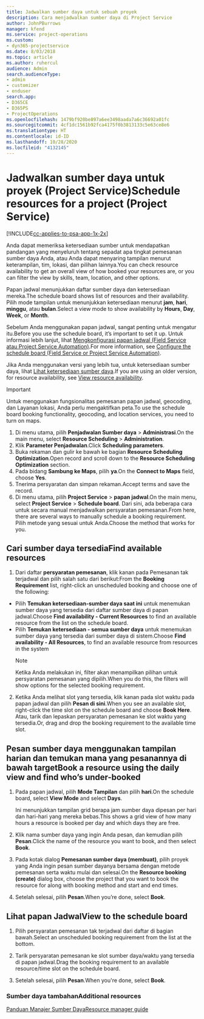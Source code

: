 ```yaml
---
title: Jadwalkan sumber daya untuk sebuah proyek
description: Cara menjadwalkan sumber daya di Project Service
author: JohnPBurrows
manager: kfend
ms.service: project-operations
ms.custom:
- dyn365-projectservice
ms.date: 8/03/2018
ms.topic: article
ms.author: ruhercul
audience: Admin
search.audienceType:
- admin
- customizer
- enduser
search.app:
- D365CE
- D365PS
- ProjectOperations
ms.openlocfilehash: 1479bf920be897a6ee3498aada7a6c36692a01fc
ms.sourcegitcommit: 4cf1dc1561b92fca4175f0b3813133c5e63ce8e6
ms.translationtype: HT
ms.contentlocale: id-ID
ms.lasthandoff: 10/28/2020
ms.locfileid: "4132145"
---
```

# <a name="schedule-resources-for-a-project-project-service"></a><span data-ttu-id="3bbb5-103">Jadwalkan sumber daya untuk proyek (Project Service)</span><span class="sxs-lookup"><span data-stu-id="3bbb5-103">Schedule resources for a project (Project Service)</span></span>

[!INCLUDE[cc-applies-to-psa-app-1x-2x](../includes/cc-applies-to-psa-app-1x-2x.md)]

<span data-ttu-id="3bbb5-104">Anda dapat memeriksa ketersediaan sumber untuk mendapatkan pandangan yang menyeluruh tentang sepadat apa tingkat pemesanan sumber daya Anda, atau Anda dapat menyaring tampilan menurut keterampilan, tim, lokasi, dan pilihan lainnya.</span><span class="sxs-lookup"><span data-stu-id="3bbb5-104">You can check resource availability to get an overall view of how booked your resources are, or you can filter the view by skills, team, location, and other options.</span></span>  
  
<span data-ttu-id="3bbb5-105">Papan jadwal menunjukkan daftar sumber daya dan ketersediaan mereka.</span><span class="sxs-lookup"><span data-stu-id="3bbb5-105">The schedule board shows list of resources and their availability.</span></span> <span data-ttu-id="3bbb5-106">Pilih mode tampilan untuk menunjukkan ketersediaan menurut **jam**, **hari**, **minggu**, atau **bulan**.</span><span class="sxs-lookup"><span data-stu-id="3bbb5-106">Select a view mode to show availability by **Hours**, **Day**, **Week**, or **Month**.</span></span>  
  
<span data-ttu-id="3bbb5-107">Sebelum Anda menggunakan papan jadwal, sangat penting untuk mengatur itu.</span><span class="sxs-lookup"><span data-stu-id="3bbb5-107">Before you use the schedule board, it’s important to set it up.</span></span> <span data-ttu-id="3bbb5-108">Untuk informasi lebih lanjut, lihat [Mengkonfigurasi papan jadwal (Field Service atau Project Service Automation)](https://docs.microsoft.com/dynamics365/field-service/configure-schedule-board).</span><span class="sxs-lookup"><span data-stu-id="3bbb5-108">For more information, see [Configure the schedule board (Field Service or Project Service Automation)](https://docs.microsoft.com/dynamics365/field-service/configure-schedule-board).</span></span>
  
<span data-ttu-id="3bbb5-109">Jika Anda menggunakan versi yang lebih tua, untuk ketersediaan sumber daya, lihat [Lihat ketersediaan sumber daya](../psa/view-resource-availability.md).</span><span class="sxs-lookup"><span data-stu-id="3bbb5-109">If you are using an older version, for resource availability, see [View resource availability](../psa/view-resource-availability.md).</span></span>  

> [!IMPORTANT]
>  <span data-ttu-id="3bbb5-110">Untuk menggunakan fungsionalitas pemesanan papan jadwal, geocoding, dan Layanan lokasi, Anda perlu mengaktifkan peta.</span><span class="sxs-lookup"><span data-stu-id="3bbb5-110">To use the schedule board booking functionality, geocoding, and location services, you need to turn on maps.</span></span>  
> 
> 1. <span data-ttu-id="3bbb5-111">Di menu utama, pilih **Penjadwalan Sumber daya** > **Administrasi**.</span><span class="sxs-lookup"><span data-stu-id="3bbb5-111">On the main menu, select **Resource Scheduling** > **Administration**.</span></span>  
> 2. <span data-ttu-id="3bbb5-112">Klik **Parameter Penjadwalan**.</span><span class="sxs-lookup"><span data-stu-id="3bbb5-112">Click **Scheduling parameters**.</span></span>  
> 3. <span data-ttu-id="3bbb5-113">Buka rekaman dan gulir ke bawah ke bagian **Resource Scheduling Optimization**.</span><span class="sxs-lookup"><span data-stu-id="3bbb5-113">Open record and scroll down to the **Resource Scheduling Optimization** section.</span></span>  
> 4. <span data-ttu-id="3bbb5-114">Pada bidang **Sambung ke Maps**, pilih **ya**.</span><span class="sxs-lookup"><span data-stu-id="3bbb5-114">On the **Connect to Maps** field, choose **Yes**.</span></span>  
> 5. <span data-ttu-id="3bbb5-115">Tnerima persyaratan dan simpan rekaman.</span><span class="sxs-lookup"><span data-stu-id="3bbb5-115">Accept terms and save the record.</span></span>  
> 6. <span data-ttu-id="3bbb5-116">Di menu utama, pilih **Project Service** > **papan jadwal**.</span><span class="sxs-lookup"><span data-stu-id="3bbb5-116">On the main menu, select **Project Service** > **Schedule board**.</span></span> <span data-ttu-id="3bbb5-117">Dari sini, ada beberapa cara untuk secara manual menjadwalkan persyaratan pemesanan.</span><span class="sxs-lookup"><span data-stu-id="3bbb5-117">From here, there are several ways to manually schedule a booking requirement.</span></span> <span data-ttu-id="3bbb5-118">Pilih metode yang sesuai untuk Anda.</span><span class="sxs-lookup"><span data-stu-id="3bbb5-118">Choose the method that works for you.</span></span>
  
## <a name="find-available-resources"></a><span data-ttu-id="3bbb5-119">Cari sumber daya tersedia</span><span class="sxs-lookup"><span data-stu-id="3bbb5-119">Find available resources</span></span>

1.  <span data-ttu-id="3bbb5-120">Dari daftar **persyaratan pemesanan**, klik kanan pada Pemesanan tak terjadwal dan pilih salah satu dari berikut:</span><span class="sxs-lookup"><span data-stu-id="3bbb5-120">From the **Booking Requirement** list, right-click an unscheduled booking and choose one of the following:</span></span>  
  
- <span data-ttu-id="3bbb5-121">Pilih **Temukan ketersediaan-sumber daya saat ini** untuk menemukan sumber daya yang tersedia dari daftar sumber daya di papan jadwal.</span><span class="sxs-lookup"><span data-stu-id="3bbb5-121">Choose **Find availability - Current Resources** to find an available resource from the list on the schedule board.</span></span>  
- <span data-ttu-id="3bbb5-122">Pilih **Temukan ketersediaan - semua sumber daya** untuk menemukan sumber daya yang tersedia dari sumber daya di sistem.</span><span class="sxs-lookup"><span data-stu-id="3bbb5-122">Choose **Find availability - All Resources**, to find an available resource from resources in the system</span></span>  
   > [!NOTE]
   >  <span data-ttu-id="3bbb5-123">Ketika Anda melakukan ini, filter akan menampilkan pilihan untuk persyaratan pemesanan yang dipilih.</span><span class="sxs-lookup"><span data-stu-id="3bbb5-123">When you do this, the filters will show options for the selected booking requirement.</span></span>  
  
2. <span data-ttu-id="3bbb5-124">Ketika Anda melihat slot yang tersedia, klik kanan pada slot waktu pada papan jadwal dan pilih **Pesan di sini**.</span><span class="sxs-lookup"><span data-stu-id="3bbb5-124">When you see an available slot, right-click the time slot on the schedule board and choose **Book Here**.</span></span> <span data-ttu-id="3bbb5-125">Atau, tarik dan lepaskan persyaratan pemesanan ke slot waktu yang tersedia.</span><span class="sxs-lookup"><span data-stu-id="3bbb5-125">Or, drag and drop the booking requirement to the available time slot.</span></span>  
  

## <a name="book-a-resource-using-the-daily-view-and-find-whos-under-booked"></a><span data-ttu-id="3bbb5-126">Pesan sumber daya menggunakan tampilan harian dan temukan mana yang pesanannya di bawah target</span><span class="sxs-lookup"><span data-stu-id="3bbb5-126">Book a resource using the daily view and find who’s under-booked</span></span>
  
1.  <span data-ttu-id="3bbb5-127">Pada papan jadwal, pilih **Mode Tampilan** dan pilih **hari**.</span><span class="sxs-lookup"><span data-stu-id="3bbb5-127">On the schedule board, select **View Mode** and select **Days**.</span></span>  
  
    <span data-ttu-id="3bbb5-128">Ini menunjukkan tampilan grid berapa jam sumber daya dipesan per hari dan hari-hari yang mereka bebas.</span><span class="sxs-lookup"><span data-stu-id="3bbb5-128">This shows a grid view of how many hours a resource is booked per day and which days they are free.</span></span>  
  
2.  <span data-ttu-id="3bbb5-129">Klik nama sumber daya yang ingin Anda pesan, dan kemudian pilih **Pesan**.</span><span class="sxs-lookup"><span data-stu-id="3bbb5-129">Click the name of the resource you want to book, and then select **Book**.</span></span>  
  
3.  <span data-ttu-id="3bbb5-130">Pada kotak dialog **Pemesanan sumber daya (membuat)**, pilih proyek yang Anda ingin pesan sumber dayanya bersama dengan metode pemesanan serta waktu mulai dan selesai.</span><span class="sxs-lookup"><span data-stu-id="3bbb5-130">On the **Resource booking (create)** dialog box, choose the project that you want to book the resource for along with booking method and start and end times.</span></span>  
  
4.  <span data-ttu-id="3bbb5-131">Setelah selesai, pilih **Pesan**.</span><span class="sxs-lookup"><span data-stu-id="3bbb5-131">When you’re done, select **Book**.</span></span>  
  
## <a name="view-to-the-schedule-board"></a><span data-ttu-id="3bbb5-132">Lihat papan Jadwal</span><span class="sxs-lookup"><span data-stu-id="3bbb5-132">View to the schedule board</span></span>
  
1.  <span data-ttu-id="3bbb5-133">Pilih persyaratan pemesanan tak terjadwal dari daftar di bagian bawah.</span><span class="sxs-lookup"><span data-stu-id="3bbb5-133">Select an unscheduled booking requirement from the list at the bottom.</span></span>  
  
2.  <span data-ttu-id="3bbb5-134">Tarik persyaratan pemesanan ke slot sumber daya/waktu yang tersedia di papan jadwal.</span><span class="sxs-lookup"><span data-stu-id="3bbb5-134">Drag the booking requirement to an available resource/time slot on the schedule board.</span></span>  
  
3.  <span data-ttu-id="3bbb5-135">Setelah selesai, pilih **Pesan**.</span><span class="sxs-lookup"><span data-stu-id="3bbb5-135">When you're done, select **Book**.</span></span>  
  
### <a name="additional-resources"></a><span data-ttu-id="3bbb5-136">Sumber daya tambahan</span><span class="sxs-lookup"><span data-stu-id="3bbb5-136">Additional resources</span></span>  
 [<span data-ttu-id="3bbb5-137">Panduan Manajer Sumber Daya</span><span class="sxs-lookup"><span data-stu-id="3bbb5-137">Resource manager guide</span></span>](../psa/resource-manager-guide.md)
